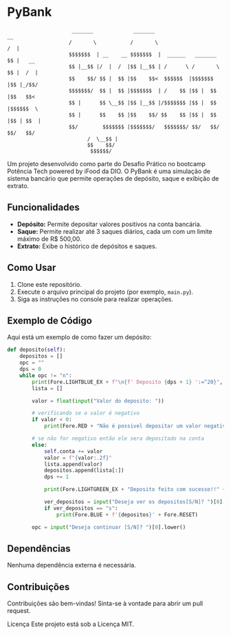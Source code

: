 # PyBank


						 _______             _______                       __       
						/       \           /       \                     /  |      
						$$$$$$$  | __    __ $$$$$$$  |  ______   _______  $$ |   __ 
						$$ |__$$ |/  |  /  |$$ |__$$ | /      \ /       \ $$ |  /  |
						$$    $$/ $$ |  $$ |$$    $$<  $$$$$$  |$$$$$$$  |$$ |_/$$/ 
						$$$$$$$/  $$ |  $$ |$$$$$$$  | /    $$ |$$ |  $$ |$$   $$<  
						$$ |      $$ \__$$ |$$ |__$$ |/$$$$$$$ |$$ |  $$ |$$$$$$  \ 
						$$ |      $$    $$ |$$    $$/ $$    $$ |$$ |  $$ |$$ | $$  |
						$$/        $$$$$$$ |$$$$$$$/   $$$$$$$/ $$/   $$/ $$/   $$/ 
							  /  \__$$ |                                        
							  $$    $$/                                         
							   $$$$$$/
														     

Um projeto desenvolvido como parte do Desafio Prático no bootcamp Potência Tech powered by iFood da DIO. O PyBank é uma simulação de sistema bancário que permite operações de depósito, saque e exibição de extrato.

## Funcionalidades

- **Depósito:** Permite depositar valores positivos na conta bancária.
- **Saque:** Permite realizar até 3 saques diários, cada um com um limite máximo de R$ 500,00.
- **Extrato:** Exibe o histórico de depósitos e saques.

## Como Usar

1. Clone este repositório.
2. Execute o arquivo principal do projeto (por exemplo, `main.py`).
3. Siga as instruções no console para realizar operações.

## Exemplo de Código

Aqui está um exemplo de como fazer um depósito:

```python
def deposito(self):
    depositos = []
    opc = ""
    dps = 0
    while opc != "n":
        print(Fore.LIGHTBLUE_EX + f"\n{f' Deposito {dps + 1} ':=^20}", Fore.RESET)
        lista = []

        valor = float(input("Valor do deposito: "))

        # verificando se o valor é negativo
        if valor < 0:
            print(Fore.RED + "Não é possivel depositar um valor negativo" + Fore.RESET)

        # se não for negativo então ele sera depositado na conta
        else:
            self.conta += valor
            valor = f"{valor:.2f}"
            lista.append(valor)
            depositos.append(lista[:])
            dps += 1

            print(Fore.LIGHTGREEN_EX + "Deposito feito com sucesso!!" + Fore.RESET)

            ver_depositos = input("Deseja ver os depositos[S/N]? ")[0].lower()
            if ver_depositos == "s":
                print(Fore.BLUE + f'{depositos}' + Fore.RESET)

        opc = input("Deseja continuar [S/N]? ")[0].lower()
```

## Dependências
Nenhuma dependência externa é necessária.

## Contribuições
Contribuições são bem-vindas! Sinta-se à vontade para abrir um pull request.

Licença
Este projeto está sob a Licença MIT.
